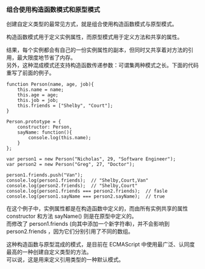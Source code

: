 ### 组合使用构造函数模式和原型模式

创建自定义类型的最常见方式，就是组合使用构造函数模式与原型模式。  

<red>构造函数模式用于定义实例属性，而原型模式用于定义方法和共享的属性</red>。

结果，每个实例都会有自己的一份实例属性的副本，但同时又共享着对方法的引用，最大限度地节省了内存。  
另外，这种混成模式还支持构造函数传递参数：可谓集两种模式之长。下面的代码重写了前面的例子。  

	function Person(name, age, job){
    	this.name = name;
        this.age = age;
        this.job = job;
        this.friends = ["Shelby", "Court"];
    }

    Person.prototype = {
    	constructor: Person,
        sayName: function(){
        	console.log(this.name);
        }
    };

    var person1 = new Person("Nicholas", 29, "Software Engineer");
    var person2 = new Person("Greg", 27, "Doctor");

    person1.friends.push("Van");
    console.log(person1.friends);  // "Shelby,Court,Van"
    console.log(person2.friends);  // "Shelby,Court"
    console.log(person1.friends === person2.friends);  // fasle
    console.log(person1.sayName === person2.sayName);  // true

在这个例子中，实例属性都是在构造函数中定义的，而由所有实例共享的属性 constructor 和方法 sayName() 则是在原型中定义的。  
而修改了 person1.friends (向其中添加一个新字符串)，并不会影响到 person2.friends ，因为它们分别引用了不同的数组。  

这种构造函数与原型混成的模式，是目前在 ECMAScript 中使用最广泛、认同度最高的一种创建自定义类型的方法。  
可以说，这是用来定义引用类型的一种默认模式。    


